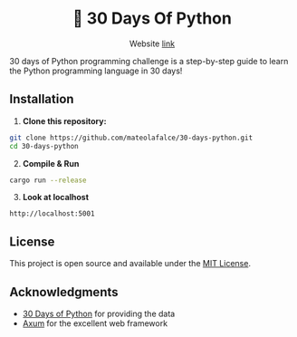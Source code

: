 <div align="center">

# 🐍 30 Days Of Python

Website [link](https://30-days-python.duckdns.org/)

</div>

30 days of Python programming challenge is a step-by-step guide to learn the Python programming language in 30 days!

## Installation

1. **Clone this repository:**

```bash
git clone https://github.com/mateolafalce/30-days-python.git
cd 30-days-python
```

2. **Compile & Run**

```bash
cargo run --release
```

3. **Look at localhost**

```
http://localhost:5001
```

## License

This project is open source and available under the [MIT License](LICENSE).

## Acknowledgments

- [30 Days of Python](https://github.com/Asabeneh/30-Days-Of-Python) for providing the data
- [Axum](https://github.com/tokio-rs/axum) for the excellent web framework
